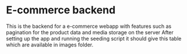 # E-commerce backend

This is the backend for a e-commerce webapp with features such as pagination for the product data and media storage on the server
After setting up the app and running the seeding script it should give this table which are available in images folder. 




